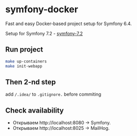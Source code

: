 # symfony-docker

Fast and easy Docker-based project setup for Symfony 6.4.

Setup for Symfony 7.2 - [symfony-7.2](https://github.com/akrbdk/symfony-docker/tree/symfony-7.2)

## Run project

```bash
make up-containers
make init-webapp
```

## Then 2-nd step

add `/.idea/` to `.gitignore.` before commiting

## Check availability

- Открываем http://localhost:8080 → Symfony.
- Открываем http://localhost:8025 → MailHog.